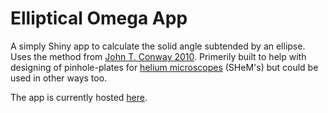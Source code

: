 # Elliptical Omega App

A simply Shiny app to calculate the solid angle subtended by an ellipse. 
Uses the method from [John T. Conway 2010](https://doi.org/10.1016/j.nima.2009.11.075).
Primerily built to help with designing of pinhole-plates for [helium microscopes](https://en.wikipedia.org/wiki/Scanning_helium_microscopy) (SHeM's)
but could be used in other ways too.

The app is currently hosted [here](https://slambrick.shinyapps.io/EllipticalOmega/).
